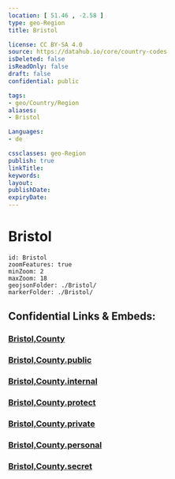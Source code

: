 ```yaml
---
location: [ 51.46 , -2.58 ] 
type: geo-Region
title: Bristol

license: CC BY-SA 4.0
source: https://datahub.io/core/country-codes
isDeleted: false
isReadOnly: false
draft: false
confidential: public

tags:
- geo/Country/Region
aliases:
- Bristol

Languages:
- de

cssclasses: geo-Region
publish: true
linkTitle: 
keywords: 
layout: 
publishDate: 
expiryDate: 
---
```


# Bristol

```leaflet
id: Bristol
zoomFeatures: true 
minZoom: 2 
maxZoom: 18
geojsonFolder: ./Bristol/
markerFolder: ./Bristol/
```


## Confidential Links & Embeds: 

### [Bristol,County](/_Standards/Earth/Continent/Europe/Europe~North/UK/England/Regions~England/South_West_England/Bristol,County.md) 

### [Bristol,County.public](/_public/Earth/Continent/Europe/Europe~North/UK/England/Regions~England/South_West_England/Bristol,County.public.md) 

### [Bristol,County.internal](/_internal/Earth/Continent/Europe/Europe~North/UK/England/Regions~England/South_West_England/Bristol,County.internal.md) 

### [Bristol,County.protect](/_protect/Earth/Continent/Europe/Europe~North/UK/England/Regions~England/South_West_England/Bristol,County.protect.md) 

### [Bristol,County.private](/_private/Earth/Continent/Europe/Europe~North/UK/England/Regions~England/South_West_England/Bristol,County.private.md) 

### [Bristol,County.personal](/_personal/Earth/Continent/Europe/Europe~North/UK/England/Regions~England/South_West_England/Bristol,County.personal.md) 

### [Bristol,County.secret](/_secret/Earth/Continent/Europe/Europe~North/UK/England/Regions~England/South_West_England/Bristol,County.secret.md)

